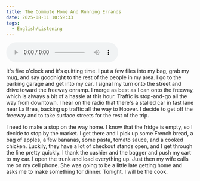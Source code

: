 ```yaml
---
title: The Commute Home And Running Errands
date: 2025-08-11 10:59:33
tags: 
  - English/Listening
---
```

<audio controls src="https://cx-onedrive.pages.dev/api/raw?path=/Polyglot/ESLPod/008-the-commute-home-and-running-errands.mp3"></audio>

It's five o'clock and it's quitting time. I put a few files into my bag, grab my mug, and say goodnight to the rest of the people in my area. I go to the parking garage and get into my car. I signal my turn onto the street and drive toward the freeway onramp. I merge as best as I can onto the freeway, which is always a bit of a hassle at this hour. Traffic is stop-and-go all the way from downtown. I hear on the radio that there's a stalled car in fast lane near La Brea, backing up traffic all the way to Hoover. I decide to get off the freeway and to take surface streets for the rest of the trip.

I need to make a stop on the way home. I know that the fridge is empty, so I decide to stop by the market. I get there and I pick up some French bread, a bag of apples, a few bananas, some pasta, tomato sauce, and a cooked chicken. Luckily, they have a lot of checkout stands open, and I get through the line pretty quickly. I thank the cashier and the bagger and push my cart to my car. I open the trunk and load everything up. Just then my wife calls me on my cell phone. She was going to be a little late getting home and asks me to make something for dinner. Tonight, I will be the cook.
